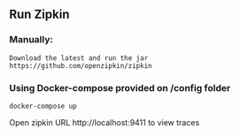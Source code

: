 ## Run Zipkin

### Manually:
    Download the latest and run the jar 
    https://github.com/openzipkin/zipkin

### Using Docker-compose provided on /config folder
    docker-compose up

Open zipkin URL http://localhost:9411 to view traces
